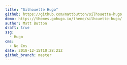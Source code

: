 ```yaml
---
title: "Silhouette Hugo"
github: https://github.com/mattbutton/silhouette-hugo
demo: https://themes.gohugo.io/theme/silhouette-hugo/
author: Matt Button
draft: true
ssg:
  - Hugo
cms:
  - No Cms
date: 2018-12-15T10:28:21Z
github_branch: master
---
```


